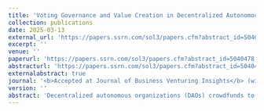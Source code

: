 ```yaml
---
title: 'Voting Governance and Value Creation in Decentralized Autonomous Organizations (DAOs)'
collection: publications
date: 2025-03-13
external_url: 'https://papers.ssrn.com/sol3/papers.cfm?abstract_id=5040478'
excerpt: ''
venue: ''
paperurl: 'https://papers.ssrn.com/sol3/papers.cfm?abstract_id=5040478'
abstracturl: 'https://papers.ssrn.com/sol3/papers.cfm?abstract_id=5040478'
externalabstract: true
journal: '<b>Accepted at Journal of Business Venturing Insights</b> (with C. Bellavitis)'
version: ''
abstract: 'Decentralized autonomous organizations (DAOs) crowdfunds to invest in various projects. The decentralization feature of DAOs submits that decision-making is a collective democratic action of all DAO members. The autonomy feature of DAOs suggests that decision-making is an algorithmic process governed by self-executing smart contracts. However, in reality, DAOs are neither perfectly decentralized nor completely autonomous. Our empirical analysis shows that deviations from the ideals of decentralization and autonomy are costly. Non-algorithmic off-chain voting governance of decision-making leads to a substantial discount in DAO value. Non-decentralized aspects such as large voting coalitions also affect DAO value. Interaction effects are also shown. The study implies that platform governance design choices are crucial for DAO success.'
---
```

